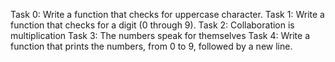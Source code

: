 Task 0: Write a function that checks for uppercase character.
Task 1: Write a function that checks for a digit (0 through 9).
Task 2: Collaboration is multiplication
Task 3:  The numbers speak for themselves
Task 4: Write a function that prints the numbers, from 0 to 9, followed by a new line.
